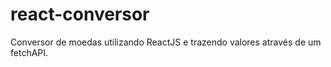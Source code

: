 # react-conversor
 Conversor de moedas utilizando ReactJS e trazendo valores através de um fetchAPI.
